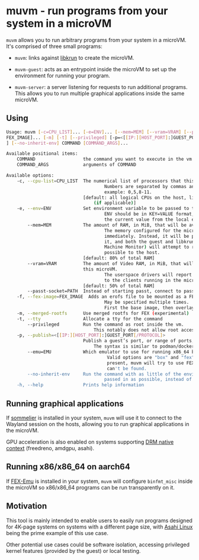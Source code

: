 # muvm - run programs from your system in a microVM

`muvm` allows you to run arbitrary programs from your system in a microVM. It's comprised of three small programs:

- `muvm`: links against [libkrun](https://github.com/containers/libkrun) to create the microVM.

- `muvm-guest`: acts as an entrypoint inside the microVM to set up the environment for running your program.

- `muvm-server`: a server listening for requests to run additional programs. This allows you to run multiple graphical applications inside the same microVM.

## Using

``` sh
Usage: muvm [-c=CPU_LIST]... [-e=ENV]... [--mem=MEM] [--vram=VRAM] [--passt-socket=PATH] [-f=
FEX_IMAGE]... [-m] [-t] [--privileged] [-p=<[[IP:][HOST_PORT]:]GUEST_PORT[/PROTOCOL]>]... [--emu=EMU
] [--no-inherit-env] COMMAND [COMMAND_ARGS]...

Available positional items:
    COMMAND                  the command you want to execute in the vm
    COMMAND_ARGS             arguments of COMMAND

Available options:
    -c, --cpu-list=CPU_LIST  The numerical list of processors that this microVM will be bound to.
                                     Numbers are separated by commas and may include ranges. For
                                     example: 0,5,8-11.
                             [default: all logical CPUs on the host, limited to performance cores
                                 (if applicable)]
    -e, --env=ENV            Set environment variable to be passed to the microVM
                                     ENV should be in KEY=VALUE format, or KEY on its own to inherit
                                     the current value from the local environment
        --mem=MEM            The amount of RAM, in MiB, that will be available to this microVM.
                                     The memory configured for the microVM will not be reserved
                                     immediately. Instead, it will be provided as the guest demands
                                     it, and both the guest and libkrun (acting as the Virtual
                                     Machine Monitor) will attempt to return as many pages as
                                     possible to the host.
                             [default: 80% of total RAM]
        --vram=VRAM          The amount of Video RAM, in MiB, that will reported by userspace in
                             this microVM.
                                     The userspace drivers will report this amount as heap size
                                     to the clients running in the microVM.
                             [default: 50% of total RAM]
        --passt-socket=PATH  Instead of starting passt, connect to passt socket at PATH
    -f, --fex-image=FEX_IMAGE  Adds an erofs file to be mounted as a FEX rootfs.
                                     May be specified multiple times.
                                     First the base image, then overlays in order.
    -m, --merged-rootfs      Use merged rootfs for FEX (experimental)
    -t, --tty                Allocate a tty for the command
        --privileged         Run the command as root inside the vm.
                                 This notably does not allow root access to the host fs.
    -p, --publish=<[[IP:][HOST_PORT]:]GUEST_PORT[/PROTOCOL]>
                             Publish a guest’s port, or range of ports, to the host.
                                 The syntax is similar to podman/docker.
        --emu=EMU            Which emulator to use for running x86_64 binaries.
                                      Valid options are "box" and "fex". If this argument is not
                                      present, muvm will try to use FEX, falling back to Box if it
                                      can't be found.
        --no-inherit-env     Run the command with as little of the environment variables
                                     passed in as possible, instead of inheriting most of them.
    -h, --help               Prints help information
```

## Running graphical applications

If [sommelier](https://chromium.googlesource.com/chromiumos/platform2/+/master/vm_tools/sommelier) is installed in your system, `muvm` will use it to connect to the Wayland session on the hosts, allowing you to run graphical applications in the microVM.

GPU acceleration is also enabled on systems supporting [DRM native context](https://indico.freedesktop.org/event/2/contributions/53/attachments/76/121/XDC2022_%20virtgpu%20drm%20native%20context.pdf) (freedreno, amdgpu, asahi).

## Running x86/x86_64 on aarch64

If [FEX-Emu](https://fex-emu.com/) is installed in your system, `muvm` will configure `binfmt_misc` inside the microVM so x86/x86_64 programs can be run transparently on it.

## Motivation

This tool is mainly intended to enable users to easily run programs designed for 4K-page systems on systems with a different page size, with [Asahi Linux](https://asahilinux.org/) being the prime example of this use case.

Other potential use cases could be software isolation, accessing privileged kernel features (provided by the guest) or local testing.
